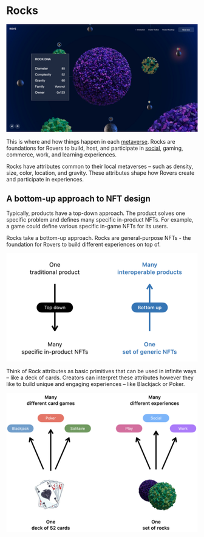 # Rocks

![A metaverse, composed of rocks with different attributes.](../../.gitbook/assets/Rove.039.jpeg)

This is where and how things happen in each [metaverse](../metaverses.md). Rocks are foundations for Rovers to build, host, and participate in [social](../../hang-out-in-the-immersive-web/social-experiences.md), gaming, commerce, work, and learning experiences.

Rocks have attributes common to their local metaverses – such as density, size, color, location, and gravity. These attributes shape how Rovers create and participate in experiences.

## A bottom-up approach to NFT design

Typically, products have a top-down approach. The product solves one specific problem and defines many specific in-product NFTs. For example, a game could define various specific in-game NFTs for its users.

Rocks take a bottom-up approach. Rocks are general-purpose NFTs - the foundation for Rovers to build different experiences on top of.

![A bottom-up approach to NFT design.](<../../.gitbook/assets/image (7).png>)

Think of Rock attributes as basic primitives that can be used in infinite ways – like a deck of cards. Creators can interpret these attributes however they like to build unique and engaging experiences – like Blackjack or Poker.

![The community decides what to do with rocks.](<../../.gitbook/assets/image (14).png>)
